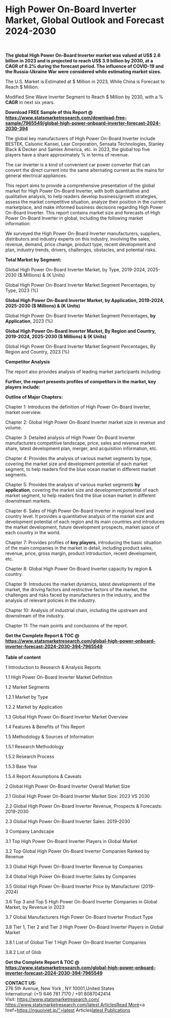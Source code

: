 <h1>High Power On-Board Inverter Market, Global Outlook and Forecast 2024-2030</h1><br/><p><strong>The global High Power On-Board Inverter market was valued at US$ 2.6 billion in 2023 and is projected to reach US$ 3.9 billion by 2030, at a <strong>CAGR</strong> of 6.2% during the forecast period. The influence of COVID-19 and the Russia-Ukraine War were considered while estimating market sizes.</strong></p><p>The U.S. Market is Estimated at $ Million in 2023, While China is Forecast to Reach $ Million.</p><p>Modified Sine Wave Inverter Segment to Reach $ Million by 2030, with a % <strong>CAGR</strong> in next six years.</p><p><strong>Download FREE Sample of this Report @ <a href="https://www.statsmarketresearch.com/download-free-sample/7965549/global-high-power-onboard-inverter-forecast-2024-2030-394">https://www.statsmarketresearch.com/download-free-sample/7965549/global-high-power-onboard-inverter-forecast-2024-2030-394</a></strong></p><p>The global key manufacturers of High Power On-Board Inverter include BESTEK, Calsonic Kansei, Lear Corporation, Sensata Technologies, Stanley Black & Decker and Samlex America, etc. in 2023, the global top five players have a share approximately % in terms of revenue.</p><p>The car inverter is a kind of convenient car power converter that can convert the direct current into the same alternating current as the mains for general electrical appliances.</p><p>This report aims to provide a comprehensive presentation of the global market for High Power On-Board Inverter, with both quantitative and qualitative analysis, to help readers develop business/growth strategies, assess the market competitive situation, analyze their position in the current marketplace, and make informed business decisions regarding High Power On-Board Inverter. This report contains market size and forecasts of High Power On-Board Inverter in global, including the following market information:</p><p>We surveyed the High Power On-Board Inverter manufacturers, suppliers, distributors and industry experts on this industry, involving the sales, revenue, demand, price change, product type, recent development and plan, industry trends, drivers, challenges, obstacles, and potential risks.</p><p><strong>Total Market by Segment:</strong></p><p>Global High Power On-Board Inverter Market, by Type, 2019-2024, 2025-2030 ($ Millions) & (K Units)</p><p>Global High Power On-Board Inverter Market Segment Percentages, by Type, 2023 (%)</p><p><strong>Global High Power On-Board Inverter Market, <strong>by Application</strong>, 2019-2024, 2025-2030 ($ Millions) & (K Units)</strong></p><p>Global High Power On-Board Inverter Market Segment Percentages, <strong>by Application</strong>, 2023 (%)</p><p><strong>Global High Power On-Board Inverter Market, By Region and Country, 2019-2024, 2025-2030 ($ Millions) & (K Units)</strong></p><p>Global High Power On-Board Inverter Market Segment Percentages, By Region and Country, 2023 (%)</p><p><strong>Competitor Analysis</strong></p><p>The report also provides analysis of leading market participants including:</p><p><strong>Further, the report presents profiles of competitors in the market, <strong>key players</strong> include:</strong></p><p><strong>Outline of Major Chapters:</strong></p><p>Chapter 1: Introduces the definition of High Power On-Board Inverter, market overview.</p><p>Chapter 2: Global High Power On-Board Inverter market size in revenue and volume.</p><p>Chapter 3: Detailed analysis of High Power On-Board Inverter manufacturers competitive landscape, price, sales and revenue market share, latest development plan, merger, and acquisition information, etc.</p><p>Chapter 4: Provides the analysis of various market segments by type, covering the market size and development potential of each market segment, to help readers find the blue ocean market in different market segments.</p><p>Chapter 5: Provides the analysis of various market segments <strong>by application</strong>, covering the market size and development potential of each market segment, to help readers find the blue ocean market in different downstream markets.</p><p>Chapter 6: Sales of High Power On-Board Inverter in regional level and country level. It provides a quantitative analysis of the market size and development potential of each region and its main countries and introduces the market development, future development prospects, market space of each country in the world.</p><p>Chapter 7: Provides profiles of <strong>key players</strong>, introducing the basic situation of the main companies in the market in detail, including product sales, revenue, price, gross margin, product introduction, recent development, etc.</p><p>Chapter 8: Global High Power On-Board Inverter capacity by region & country.</p><p>Chapter 9: Introduces the market dynamics, latest developments of the market, the driving factors and restrictive factors of the market, the challenges and risks faced by manufacturers in the industry, and the analysis of relevant policies in the industry.</p><p>Chapter 10: Analysis of industrial chain, including the upstream and downstream of the industry.</p><p>Chapter 11: The main points and conclusions of the report.</p><div><b>Get the Complete Report & TOC @ <a href="https://www.statsmarketresearch.com/global-high-power-onboard-inverter-forecast-2024-2030-394-7965549">https://www.statsmarketresearch.com/global-high-power-onboard-inverter-forecast-2024-2030-394-7965549</a></b></div><br><b>Table of content</b><p>1 Introduction to Research & Analysis Reports<br />
 
  1.1 High Power On-Board Inverter Market Definition<br />
 
  1.2 Market Segments<br />
 
  1.2.1 Market by Type<br />
 
  1.2.2 Market by Application<br />
 
  1.3 Global High Power On-Board Inverter Market Overview<br />
 
  1.4 Features & Benefits of This Report<br />
 
  1.5 Methodology & Sources of Information<br />
 
  1.5.1 Research Methodology<br />
 
  1.5.2 Research Process<br />
 
  1.5.3 Base Year<br />
 
  1.5.4 Report Assumptions & Caveats<br />
 
 2 Global High Power On-Board Inverter Overall Market Size<br />
 
  2.1 Global High Power On-Board Inverter Market Size: 2023 VS 2030<br />
 
  2.2 Global High Power On-Board Inverter Revenue, Prospects & Forecasts: 2019-2030<br />
 
  2.3 Global High Power On-Board Inverter Sales: 2019-2030<br />
 
 3 Company Landscape<br />
 
  3.1 Top High Power On-Board Inverter Players in Global Market<br />
 
  3.2 Top Global High Power On-Board Inverter Companies Ranked by Revenue<br />
 
  3.3 Global High Power On-Board Inverter Revenue by Companies<br />
 
  3.4 Global High Power On-Board Inverter Sales by Companies<br />
 
  3.5 Global High Power On-Board Inverter Price by Manufacturer (2019-2024)<br />
 
  3.6 Top 3 and Top 5 High Power On-Board Inverter Companies in Global Market, by Revenue in 2023<br />
 
  3.7 Global Manufacturers High Power On-Board Inverter Product Type<br />
 
  3.8 Tier 1, Tier 2 and Tier 3 High Power On-Board Inverter Players in Global Market<br />
 
  3.8.1 List of Global Tier 1 High Power On-Board Inverter Companies<br />
 
  3.8.2 List of Glob<br><div><b>Get the Complete Report & TOC @ <a href="https://www.statsmarketresearch.com/global-high-power-onboard-inverter-forecast-2024-2030-394-7965549">https://www.statsmarketresearch.com/global-high-power-onboard-inverter-forecast-2024-2030-394-7965549</a></b></div></p> <b>CONTACT US:</b><br>276 5th Avenue, New York , NY 10001,United States<br>International: (+1) 646 781 7170 / +91 8087042414<br>Visit: <a href="https://www.statsmarketresearch.com/">https://www.statsmarketresearch.com/</a><br><a href="https://gyeongbokgung.com">https://www.statsmarketresearch.com/</a><a href="https://hallyeomaritime.com">latest Articles</a><a href="https://jingwansa.com">Read More</a><a href=https://nguoiviet.jp/">latest Articles</a><a href="https://www.intelmarketresearch.com/">latest Publications</a>